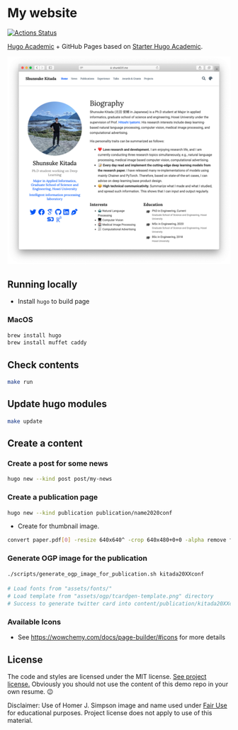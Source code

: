 # My website

[![Actions Status](https://github.com/shunk031/shunk031.github.io/workflows/Page%20Build/badge.svg)](https://github.com/shunk031/shunk031.github.io/actions?query=workflow%3A%22Page+Build%22)

[Hugo Academic](https://github.com/gcushen/hugo-academic) + GitHub Pages based on [Starter Hugo Academic](https://github.com/wowchemy/starter-hugo-academic).

[![Website Thumbnail](.github/README/thumbnail.png)](http://www.shunk031.me)

## Running locally

- Install `hugo` to build page

### MacOS

```sh
brew install hugo
brew install muffet caddy
```

## Check contents

```sh
make run
```

## Update hugo modules

```sh
make update
```

## Create a content
### Create a post for some news

```sh
hugo new --kind post post/my-news
```

### Create a publication page

```sh
hugo new --kind publication publication/name2020conf
```

- Create for thumbnail image.

```sh
convert paper.pdf[0] -resize 640x640^ -crop 640x480+0+0 -alpha remove featured.png
```

### Generate OGP image for the publication

```sh
./scripts/generate_ogp_image_for_publication.sh kitada20XXconf

# Load fonts from "assets/fonts/"
# Load template from "assets/ogp/tcardgen-template.png" directory
# Success to generate twitter card into content/publication/kitada20XXconf/featured.png
```

### Available Icons

- See https://wowchemy.com/docs/page-builder/#icons for more details

## License

The code and styles are licensed under the MIT license. [See project license.](LICENSE) Obviously you should not use the content of this demo repo in your own resume. :wink:

Disclaimer: Use of Homer J. Simpson image and name used under [Fair Use](https://en.wikipedia.org/wiki/Fair_use) for educational purposes. Project license does not apply to use of this material.
